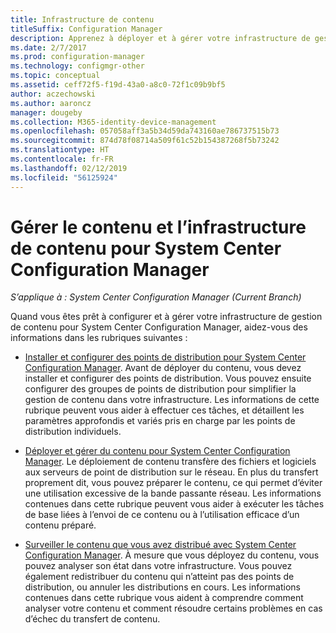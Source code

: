 ```yaml
---
title: Infrastructure de contenu
titleSuffix: Configuration Manager
description: Apprenez à déployer et à gérer votre infrastructure de gestion de contenu pour System Center Configuration Manager.
ms.date: 2/7/2017
ms.prod: configuration-manager
ms.technology: configmgr-other
ms.topic: conceptual
ms.assetid: ceff72f5-f19d-43a0-a8c0-72f1c09b9bf5
author: aczechowski
ms.author: aaroncz
manager: dougeby
ms.collection: M365-identity-device-management
ms.openlocfilehash: 057058aff3a5b34d59da743160ae786737515b73
ms.sourcegitcommit: 874d78f08714a509f61c52b154387268f5b73242
ms.translationtype: HT
ms.contentlocale: fr-FR
ms.lasthandoff: 02/12/2019
ms.locfileid: "56125924"
---
```

# <a name="manage-content-and-content-infrastructure-for-system-center-configuration-manager"></a>Gérer le contenu et l’infrastructure de contenu pour System Center Configuration Manager

*S’applique à : System Center Configuration Manager (Current Branch)*

Quand vous êtes prêt à configurer et à gérer votre infrastructure de gestion de contenu pour System Center Configuration Manager, aidez-vous des informations dans les rubriques suivantes :  

-   [Installer et configurer des points de distribution pour System Center Configuration Manager](../../../../core/servers/deploy/configure/install-and-configure-distribution-points.md). Avant de déployer du contenu, vous devez installer et configurer des points de distribution. Vous pouvez ensuite configurer des groupes de points de distribution pour simplifier la gestion de contenu dans votre infrastructure. Les informations de cette rubrique peuvent vous aider à effectuer ces tâches, et détaillent les paramètres approfondis et variés pris en charge par les points de distribution individuels.  

-   [Déployer et gérer du contenu pour System Center Configuration Manager](../../../../core/servers/deploy/configure/deploy-and-manage-content.md). Le déploiement de contenu transfère des fichiers et logiciels aux serveurs de point de distribution sur le réseau. En plus du transfert proprement dit, vous pouvez préparer le contenu, ce qui permet d’éviter une utilisation excessive de la bande passante réseau. Les informations contenues dans cette rubrique peuvent vous aider à exécuter les tâches de base liées à l’envoi de ce contenu ou à l’utilisation efficace d’un contenu préparé.  

-   [Surveiller le contenu que vous avez distribué avec System Center Configuration Manager](../../../../core/servers/deploy/configure/monitor-content-you-have-distributed.md). À mesure que vous déployez du contenu, vous pouvez analyser son état dans votre infrastructure. Vous pouvez également redistribuer du contenu qui n’atteint pas des points de distribution, ou annuler les distributions en cours. Les informations contenues dans cette rubrique vous aident à comprendre comment analyser votre contenu et comment résoudre certains problèmes en cas d’échec du transfert de contenu.  
